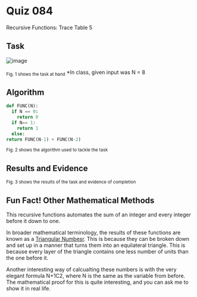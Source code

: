 # Quiz 084
Recursive Functions: Trace Table 5
## Task
![image](https://github.com/user-attachments/assets/f9871aa0-00d2-4464-ab20-424c970b121b)

<sub>Fig. 1 shows the task at hand</sub>
*In class, given input was N = 8
## Algorithm
```.py
def FUNC(N):
  if N == 0:
    return 0
  if N== 1:
    return 1
  else:
return FUNC(N-1) + FUNC(N-2)
```
<sub>Fig. 2 shows the algorithm used to tackle the task</sub>

## Results and Evidence


<sub>Fig. 3 shows the results of the task and evidence of completion</sub>

## Fun Fact! Other Mathematical Methods
This recursive functions automates the sum of an integer and every integer before it down to one.

In broader mathematical terminology, the results of these functions are known as a [Triangular Numbesr](https://en.wikipedia.org/wiki/Triangular_number#:~:text=0%2C%201%2C%203%2C%206,%2C%20630%2C%20666...). This is because they can be broken down and set up in a manner that turns them into an equilateral triangle. This is because every layer of the triangle contains one less number of units than the one before it.

Another interesting way of calcualting these numbers is with the very elegant formula N+1C2, where N is the same as the variable from before. The mathematical proof for this is quite interesting, and you can ask me to show it in real life.
